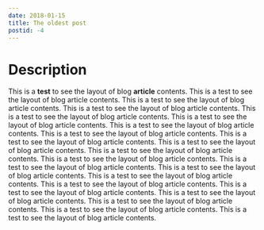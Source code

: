 ```yaml
---
date: 2018-01-15
title: The oldest post
postid: -4
---
```


# Description

This is a **test** to see the layout of blog __article__ contents. This is a
test to see the layout of blog article contents. This is a test to see the
layout of blog article contents. This is a test to see the layout of blog
article contents. This is a test to see the layout of blog article contents.
This is a test to see the layout of blog article contents. This is a test to
see the layout of blog article contents. This is a test to see the layout of
blog article contents. This is a test to see the layout of blog article
contents. This is a test to see the layout of blog article contents. This is a
test to see the layout of blog article contents. This is a test to see the
layout of blog article contents. This is a test to see the layout of blog
article contents. This is a test to see the layout of blog article contents.
This is a test to see the layout of blog article contents. This is a test to
see the layout of blog article contents. This is a test to see the layout of
blog article contents. This is a test to see the layout of blog article
contents. This is a test to see the layout of blog article contents. This is a
test to see the layout of blog article contents. This is a test to see the
layout of blog article contents.
